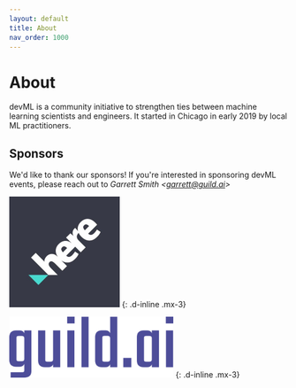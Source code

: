 ```yaml
---
layout: default
title: About
nav_order: 1000
---
```


# About

devML is a community initiative to strengthen ties between machine
learning scientists and engineers. It started in Chicago in early 2019
by local ML practitioners.

## Sponsors

We'd like to thank our sponsors! If you're interested in sponsoring
devML events, please reach out to <i>Garrett Smith
&lt;garrett@guild.ai&gt;</i>


<a href="https://here.com"><img src="/assets/images/here.jpg" style="height:200px"></a>
{: .d-inline .mx-3}

<a href="https://guild.ai"><img src="/assets/images/guild.png" style="height:110px"></a>
{: .d-inline .mx-3}

